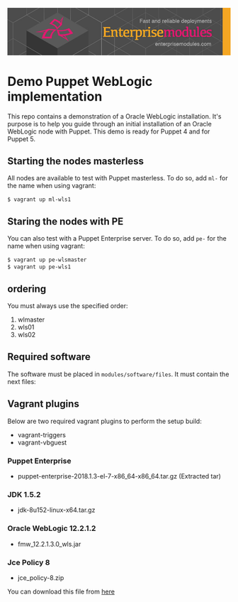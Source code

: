 [![Enterprise Modules](https://raw.githubusercontent.com/enterprisemodules/public_images/master/banner1.jpg)](https://www.enterprisemodules.com)
# Demo Puppet WebLogic implementation

This repo contains a demonstration of a Oracle WebLogic installation. It's purpose is to help you guide through an initial installation of an Oracle WebLogic node with Puppet. This demo is ready for Puppet 4 and for Puppet 5.

## Starting the nodes masterless

All nodes are available to test with Puppet masterless. To do so, add `ml-` for the name when using vagrant:

```
$ vagrant up ml-wls1
```

## Staring the nodes with PE

You can also test with a Puppet Enterprise server. To do so, add `pe-` for the name when using vagrant:

```
$ vagrant up pe-wlsmaster
$ vagrant up pe-wls1
```

## ordering

You must always use the specified order:

1. wlmaster
2. wls01
2. wls02

## Required software

The software must be placed in `modules/software/files`. It must contain the next files:

## Vagrant plugins

Below are two required vagrant plugins to perform the setup build:

- vagrant-triggers
- vagrant-vbguest

### Puppet Enterprise
- puppet-enterprise-2018.1.3-el-7-x86_64-x86_64.tar.gz (Extracted tar)

### JDK 1.5.2
- jdk-8u152-linux-x64.tar.gz

### Oracle WebLogic 12.2.1.2
- fmw_12.2.1.3.0_wls.jar

### Jce Policy 8
- jce_policy-8.zip

You can download this file from
[here](http://support.oracle.com)
